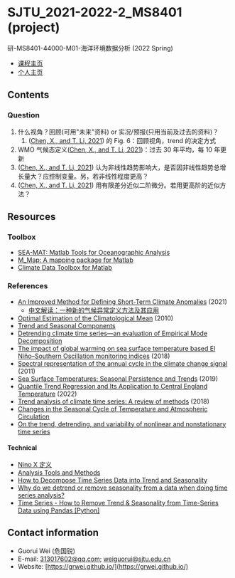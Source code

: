 # SJTU_2021-2022-2_MS8401 (project)

研-MS8401-44000-M01-海洋环境数据分析 (2022 Spring)

- [课程主页](https://grwei.github.io/SJTU_2021-2022-2_MS8401/)  
- [个人主页](https://grwei.github.io/)

## Contents

### Question

1. 什么视角？回顾(可用"未来"资料) or 实况/预报(只用当前及过去的资料)？
   1. ([Chen, X., and T. Li, 2021](http://jmr.cmsjournal.net/en/article/doi/10.1007/s13351-021-1139-2)) 的 Fig. 6：回顾视角，trend 的决定方式
2. WMO 气候态定义([Chen, X., and T. Li, 2021](http://jmr.cmsjournal.net/en/article/doi/10.1007/s13351-021-1139-2))：过去 30 年平均，每 10 年更新
3. ([Chen, X., and T. Li, 2021](http://jmr.cmsjournal.net/en/article/doi/10.1007/s13351-021-1139-2)) 认为非线性趋势影响大，是否因非线性趋势总增长量大？应控制变量。另，若非线性程度更高？
4. ([Chen, X., and T. Li, 2021](http://jmr.cmsjournal.net/en/article/doi/10.1007/s13351-021-1139-2)) 用有限差分近似二阶微分。若用更高阶的近似方法？

## Resources

### Toolbox

- [SEA-MAT: Matlab Tools for Oceanographic Analysis](https://sea-mat.github.io/sea-mat/)
- [M_Map: A mapping package for Matlab](https://www.eoas.ubc.ca/~rich/map.html)
- [Climate Data Toolbox for Matlab](https://github.com/chadagreene/CDT)

### References

- [An Improved Method for Defining Short-Term Climate Anomalies](http://jmr.cmsjournal.net/en/article/doi/10.1007/s13351-021-1139-2) (2021)
  - [中文解读：一种新的气候异常定义方法及其应用](https://mp.weixin.qq.com/s/s5-IaYUFE5S5JdOQ75unYg)
- [Optimal Estimation of the Climatological Mean](https://doi.org/10.1175/2009JCLI2944.1) (2010)
- [Trend and Seasonal Components](https://webspace.maths.qmul.ac.uk/b.bogacka/TimeSeries/TS_Chapter2_1.pdf)
- [Detrending climate time series—an evaluation of Empirical Mode Decomposition](https://blogs.ubc.ca/colinmahony/2013/12/14/detrending/#:~:text=Effect%20of%20detrending%20on%20climate-year%20classification%20Detrending%20reduces,of%20BEC%20variants%20in%20a%20climate%20year%20classification.)
- [The impact of global warming on sea surface temperature based El Niño–Southern Oscillation monitoring indices](https://doi.org/10.1002/joc.5864) (2018)
- [Spectral representation of the annual cycle in the climate change signal](https://doi.org/10.5194/hess-15-2777-2011) (2011)
- [Sea Surface Temperatures: Seasonal Persistence and Trends](https://doi.org/10.1175/JTECH-D-19-0090.1) (2019)
- [Quantile Trend Regression and Its Application to Central England Temperature](https://doi.org/10.3390/math10030413) (2022)
- [Trend analysis of climate time series: A review of methods](https://doi.org/10.1016/j.earscirev.2018.12.005) (2018)
- [Changes in the Seasonal Cycle of Temperature and Atmospheric Circulation](https://doi.org/10.1175/JCLI-D-11-00470.1)
- [On the trend, detrending, and variability of nonlinear and nonstationary time series](https://doi.org/10.1073/pnas.0701020104)

#### Technical

- [Nino X 定义](https://climatedataguide.ucar.edu/climate-data/nino-sst-indices-nino-12-3-34-4-oni-and-tni)
- [Analysis Tools and Methods](https://climatedataguide.ucar.edu/climate-data-tools-and-analysis/statistical-diagnostic-methods-overview)
- [How to Decompose Time Series Data into Trend and Seasonality](https://machinelearningmastery.com/decompose-time-series-data-trend-seasonality/)
- [Why do we detrend or remove seasonality from a data when doing time series analysis?](https://stats.stackexchange.com/questions/395830/why-do-we-detrend-or-remove-seasonality-from-a-data-when-doing-time-series-analy)
- [Time Series - How to Remove Trend & Seasonality from Time-Series Data using Pandas [Python]](https://coderzcolumn.com/tutorials/data-science/how-to-remove-trend-and-seasonality-from-time-series-data-using-python-pandas)

## Contact information

- Guorui Wei (危国锐)
- E-mail: 313017602@qq.com; weiguorui@sjtu.edu.cn
- Website: [https://grwei.github.io/](https://grwei.github.io/)
